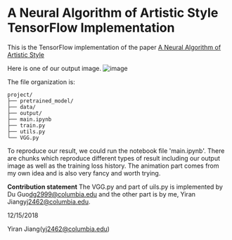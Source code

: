 A Neural Algorithm of Artistic Style TensorFlow Implementation
==========================

This is the TensorFlow implementation of the paper [A Neural Algorithm of Artistic Style](https://arxiv.org/abs/1508.06576)


Here is one of our output image.
![image](fig/1.png)


The file organization is:

```
project/
├── pretrained_model/
├── data/
├── output/
├── main.ipynb
├── train.py
├── utils.py
└── VGG.py
```

To reproduce our result, we could run the notebook file 'main.ipynb'. There are chunks which reproduce different types of result including our output image as well as the training loss history. The animation part comes from my own idea and is also very fancy and worth trying.


**Contribution statement**
The VGG.py and part of uils.py is implemented by Du Guo<dg2999@columbia.edu> and the other part is by me, Yiran Jiang<yj2462@columbia.edu>.



12/15/2018

Yiran Jiang(yj2462@columbia.edu)
